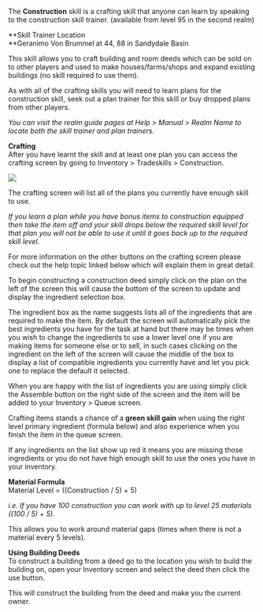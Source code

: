 The **Construction** skill is a crafting skill that anyone can learn by speaking to the construction skill trainer. (available from level 95 in the second realm) 

**Skill Trainer Location  
**Geranimo Von Brummel at 44, 88 in Sandydale Basin

This skill allows you to craft building and room deeds which can be sold on to other players and used to make houses/farms/shops and expand existing buildings (no skill required to use them).

As with all of the crafting skills you will need to learn plans for the construction skill, seek out a plan trainer for this skill or buy dropped plans from other players.

_You can visit the realm guide pages at Help > Manual > Realm Name to locate both the skill trainer and plan trainers._

**Crafting**  
After you have learnt the skill and at least one plan you can access the crafting screen by going to Inventory > Tradeskills > Construction.

[![](https://lohcdn.com/images/t_construction.jpg)](https://lohcdn.com/images/construction.jpg)

The crafting screen will list all of the plans you currently have enough skill to use.

_If you learn a plan while you have bonus items to construction equipped then take the item off and your skill drops below the required skill level for that plan you will not be able to use it until it goes back up to the required skill level._

For more information on the other buttons on the crafting screen please check out the help topic linked below which will explain them in great detail.

To begin constructing a construction deed simply click on the plan on the left of the screen this will cause the bottom of the screen to update and display the ingredient selection box.

The ingredient box as the name suggests lists all of the ingredients that are required to make the item. By default the screen will automatically pick the best ingredients you have for the task at hand but there may be times when you wish to change the ingredients to use a lower level one if you are making items for someone else or to sell, in such cases clicking on the ingredient on the left of the screen will cause the middle of the box to display a list of compatible ingredients you currently have and let you pick one to replace the default it selected.

When you are happy with the list of ingredients you are using simply click the Assemble button on the right side of the screen and the item will be added to your Inventory > Queue screen.

Crafting items stands a chance of a **green skill gain** when using the right level primary ingredient (formula below) and also experience when you finish the item in the queue screen.

If any ingredients on the list show up red it means you are missing those ingredients or you do not have high enough skill to use the ones you have in your inventory.

**Material Formula**  
Material Level = ((Construction / 5) + 5)

_i.e. If you have 100 construction you can work with up to level 25 materials ((100 / 5) + 5)._

This allows you to work around material gaps (times when there is not a material every 5 levels).

**Using Building Deeds**  
To construct a building from a deed go to the location you wish to build the building on, open your Inventory screen and select the deed then click the use button.

This will construct the building from the deed and make you the current owner.